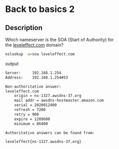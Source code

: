 # Back to basics 2

## Description

Which nameserver is the SOA (Start of Authority) for the [leveleffect.com](https://www.leveleffect.com/) domain?



```bash
nslookup -q=soa leveleffect.com
```

output

```bash
Server:		192.168.1.254
Address:	192.168.1.254#53

Non-authoritative answer:
leveleffect.com
	origin = ns-1327.awsdns-37.org
	mail addr = awsdns-hostmaster.amazon.com
	serial = 2020012400
	refresh = 7200
	retry = 900
	expire = 1209600
	minimum = 86400

Authoritative answers can be found from:
```



```
leveleffect{ns-1327.awsdns-37.org}
```


